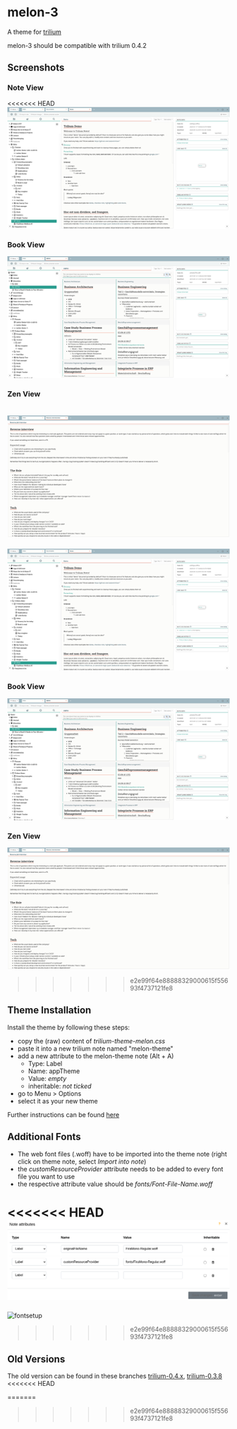 # melon-3
A theme for [trilium](https://github.com/zadam/trilium)

melon-3 should be compatible with trilium 0.4.2

## Screenshots
### Note View
<<<<<<< HEAD
![screenshot1](/screenshots/trilium-theme-melon-3_3.png "Note View")

### Book View
![screenshot2](/screenshots/trilium-theme-melon-3_1.png "Book View")

### Zen View
![screenshot3](/screenshots/trilium-theme-melon-3_2.png "Zen View")
=======
![screenshot1](/trilium-theme-melon-3_3.png "Note View")

### Book View
![screenshot2](/trilium-theme-melon-3_1.png "Book View")

### Zen View
![screenshot3](/trilium-theme-melon-3_2.png "Zen View")
>>>>>>> e2e99f64e88888329000615f55693f4737121fe8


## Theme Installation
Install the theme by following these steps:
- copy the (raw) content of _trilium-theme-melon.css_ 
- paste it into a new trilium note named "melon-theme"
- add a new attribute to the melon-theme note (Alt + A)
  - Type: Label
  - Name: appTheme
  - Value: _empty_
  - inheritable: _not ticked_
- go to Menu > Options
- select it as your new theme

Further instructions can be found [here](https://github.com/zadam/trilium/wiki/Themes)

## Additional Fonts
- The web font files (.woff) have to be imported into the theme note (right click on theme note, select _Import into note_)
- the _customResourceProvider_ attribute needs to be added to every font file you want to use
- the respective attribute value should be _fonts/Font-File-Name.woff_
 
<<<<<<< HEAD
 ![fontsetup](/screenshots/trilium-theme-melon-3_4_fonts.png "Font Setup")
=======
 ![fontsetup](/trilium-theme-melon-3_4_fonts.png "Font Setup")
>>>>>>> e2e99f64e88888329000615f55693f4737121fe8
 
 
## Old Versions
The old version can be found in these branches [trilium-0.4.x](https://github.com/raphwriter/trilium-theme-melon/tree/trilium-0.4.x), [trilium-0.3.8](https://github.com/raphwriter/trilium-theme-melon/tree/trilium-0.3.8)
<<<<<<< HEAD

=======
>>>>>>> e2e99f64e88888329000615f55693f4737121fe8
